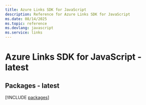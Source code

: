 ```yaml
---
title: Azure Links SDK for JavaScript
description: Reference for Azure Links SDK for JavaScript
ms.date: 08/14/2025
ms.topic: reference
ms.devlang: javascript
ms.service: links
---
```

# Azure Links SDK for JavaScript - latest
## Packages - latest
[!INCLUDE [packages](links-index.md)]